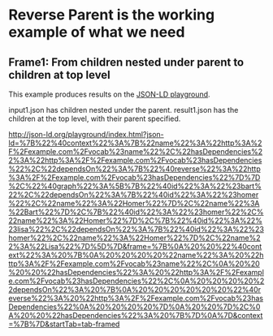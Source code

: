 Reverse Parent is the working example of what we need
==================================

Frame1: From children nested under parent to children at top level
------------------------------------------------------------------
This example produces results on the [JSON-LD playground](http://json-ld.org/playground/index.html?json-ld=%7B%22%40context%22%3A%7B%22name%22%3A%22http%3A%2F%2Fexample.com%2Fvocab%23name%22%2C%22children%22%3A%7B%22%40reverse%22%3A%22http%3A%2F%2Fexample.com%2Fvocab%23parent%22%7D%7D%2C%22%40id%22%3A%22%23homer%22%2C%22name%22%3A%22Homer%22%2C%22children%22%3A%5B%7B%22%40id%22%3A%22%23bart%22%2C%22name%22%3A%22Bart%22%7D%2C%7B%22%40id%22%3A%22%23lisa%22%2C%22name%22%3A%22Lisa%22%7D%5D%7D&frame=%7B%0A%20%20%22%40context%22%3A%20%7B%0A%20%20%20%20%22name%22%3A%20%22http%3A%2F%2Fexample.com%2Fvocab%23name%22%2C%0A%20%20%20%20%22children%22%3A%20%7B%20%22%40reverse%22%3A%20%22http%3A%2F%2Fexample.com%2Fvocab%23parent%22%20%7D%0A%20%20%7D%2C%0A%22children%22%3A%7B%7D%0A%7D&context=%7B%7D&startTab=tab-framed).

input1.json has children nested under the parent. result1.json has the children at the top level, with their parent specified.

http://json-ld.org/playground/index.html?json-ld=%7B%22%40context%22%3A%7B%22name%22%3A%22http%3A%2F%2Fexample.com%2Fvocab%23name%22%2C%22hasDependencies%22%3A%22http%3A%2F%2Fexample.com%2Fvocab%23hasDependencies%22%2C%22dependsOn%22%3A%7B%22%40reverse%22%3A%22http%3A%2F%2Fexample.com%2Fvocab%23hasDependencies%22%7D%7D%2C%22%40graph%22%3A%5B%7B%22%40id%22%3A%22%23bart%22%2C%22dependsOn%22%3A%7B%22%40id%22%3A%22%23homer%22%2C%22name%22%3A%22Homer%22%7D%2C%22name%22%3A%22Bart%22%7D%2C%7B%22%40id%22%3A%22%23homer%22%2C%22name%22%3A%22Homer%22%7D%2C%7B%22%40id%22%3A%22%23lisa%22%2C%22dependsOn%22%3A%7B%22%40id%22%3A%22%23homer%22%2C%22name%22%3A%22Homer%22%7D%2C%22name%22%3A%22Lisa%22%7D%5D%7D&frame=%7B%0A%20%20%22%40context%22%3A%20%7B%0A%20%20%20%20%22name%22%3A%20%22http%3A%2F%2Fexample.com%2Fvocab%23name%22%2C%0A%20%20%20%20%22hasDependencies%22%3A%20%22http%3A%2F%2Fexample.com%2Fvocab%23hasDependencies%22%2C%0A%20%20%20%20%22dependsOn%22%3A%20%7B%0A%20%20%20%20%20%20%22%40reverse%22%3A%20%22http%3A%2F%2Fexample.com%2Fvocab%23hasDependencies%22%0A%20%20%20%20%7D%0A%20%20%7D%2C%0A%20%20%22hasDependencies%22%3A%20%7B%7D%0A%7D&context=%7B%7D&startTab=tab-framed
